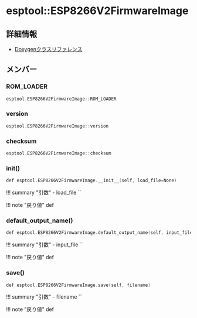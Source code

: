 # esptool::ESP8266V2FirmwareImage



## 詳細情報

- [Doxygenクラスリファレンス](https://lang-ship.com/reference/ESP32/latest/classesptool_1_1_e_s_p8266_v2_firmware_image.html)

## メンバー

###  ROM_LOADER

```c
esptool.ESP8266V2FirmwareImage::ROM_LOADER
```


###  version

```c
esptool.ESP8266V2FirmwareImage::version
```


###  checksum

```c
esptool.ESP8266V2FirmwareImage::checksum
```


### __init__()



```c
def esptool.ESP8266V2FirmwareImage.__init__(self, load_file=None)
```

!!! summary "引数"
	- load_file `` 

!!! note "戻り値"
	def



### default_output_name()


 
```c
def esptool.ESP8266V2FirmwareImage.default_output_name(self, input_file)
```

!!! summary "引数"
	- input_file `` 

!!! note "戻り値"
	def



### save()



```c
def esptool.ESP8266V2FirmwareImage.save(self, filename)
```

!!! summary "引数"
	- filename `` 

!!! note "戻り値"
	def



